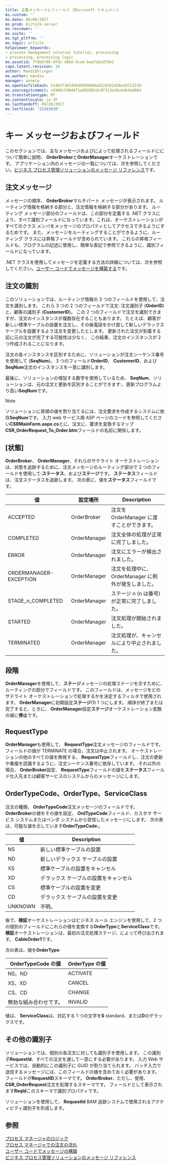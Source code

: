 ```yaml
---
title: 主要メッセージとフィールド |Microsoft ドキュメント
ms.custom: ''
ms.date: 06/08/2017
ms.prod: biztalk-server
ms.reviewer: ''
ms.suite: ''
ms.tgt_pltfrm: ''
ms.topic: article
helpviewer_keywords:
- process management solution tutorial, processing
- processing, processing logic
ms.assetid: 77db0706-dfdc-48b0-8ca4-bae7ab2d7641
caps.latest.revision: 18
author: MandiOhlinger
ms.author: mandia
manager: anneta
ms.openlocfilehash: 524b5f361495d9509809a9229362d28a18712239
ms.sourcegitcommit: cb908c540d8f1a692d01dc8f313e16cb4b4e696d
ms.translationtype: MT
ms.contentlocale: ja-JP
ms.lasthandoff: 09/20/2017
ms.locfileid: "22263930"
---
```

# <a name="key-messages-and-fields"></a>キー メッセージおよびフィールド
このセクションでは、主なメッセージおよびによって処理されるフィールドにについて簡単に説明、 **OrderBroker**と**OrderManager**オーケストレーションです。 アプリケーション内のメッセージの一覧については、次を参照してください。[ビジネス プロセス管理ソリューションのメッセージ リファレンス](../core/message-reference-for-the-business-process-management-solution.md)です。  
  
## <a name="order-messages"></a>注文メッセージ  
 メッセージの順序、 **OrderBroker**マルチパート メッセージが表示されます。 ルーティング情報を格納する部分と、注文情報を格納する部分があります。 ルーティング メッセージ部分のフィールドは、この部分を定義する .NET クラスにより、すべて識別フィールドになっています。これは、オーケストレーションがすべてのクラス メンバをメッセージのプロパティとしてアクセスできるようにするためです。 また、メッセージをルーティングすることができるように、ルーティング クラスには昇格フィールドが含められています。 これらの昇格フィールドも、プログラムの記述に使用し、簡単な表記で参照できるように、識別フィールドになっています。  
  
 .NET クラスを使用してメッセージを定義する方法の詳細については、次を参照してください。[ユーザー コードでメッセージを構築する](../core/constructing-messages-in-user-code.md)です。  
  
## <a name="identifying-orders"></a>注文の識別  
 このソリューションでは、ルーティング情報の 3 つのフィールドを使用して、注文を識別します。 これら 3 つの 2 つのフィールドで注文: 注文識別子 (**OrderID**) と、顧客の識別子 (**CustomerID**)。 この 2 つのフィールドで注文を識別できますが、注文のインスタンスが複数存在することもあります。 たとえば、顧客が新しい標準ケーブルの設置を注文し、その後電話をかけ直して新しいデラックス ケーブルを設置するよう注文を変更したとします。 更新された注文が到着する前に元の注文が完了する可能性は少なく、 この結果、注文のインスタンスが 2 つ作成されることになります。  
  
 注文の各インスタンスを区別するために、ソリューションが注文シーケンス番号を使用して (**SeqNum**)。 3 つのフィールド**OrderID**、 **CustomerID**、および**SeqNum**注文のインスタンスを一意に識別します。  
  
 最後に、ソリューションの増加する数字を使用しているため、 **SeqNum**、ソリューションは、元の注文と更新を区別することができます:、更新プログラムより高い**SeqNum**です。  
  
> [!NOTE]
>  ソリューションに昇順の値を割り当てるには、注文要求を作成するシステムに依存**SeqNum**です。 入力 web サービス用 ASP ページのコードを参照してください**CSRMainForm.aspx.cs**とに、注文に、要求を変換するマップ**CSR_OrderRequest_To_Order.btm**フィールドの名前に関係します。  
  
## <a name="status"></a>[状態]  
 **OrderBroker**、 **OrderManager**、それらのサテライト オーケストレーションは、状態を追跡するために、注文メッセージのルーティング部分で 2 つのフィールドを使用して:**ステータス**、および**ステージ**です。 **ステータス**フィールドは、注文ステータスを追跡します。 次の表に、値を**ステータス**フィールドです。  
  
|値|設定場所|Description|  
|-----------|---------------|-----------------|  
|ACCEPTED|OrderBroker|注文を OrderManager に渡すことができます。|  
|COMPLETED|OrderManager|注文全体の処理が正常に完了しました。|  
|ERROR|OrderManager|注文にエラーが検出されました。|  
|ORDERMANAGER-EXCEPTION|OrderManager|注文を処理中に、OrderManager に例外が発生しました。|  
|STAGE_n_COMPLETED|OrderManager|ステージ n (n は番号) が正常に完了しました。|  
|STARTED|OrderManager|注文処理が開始されました。|  
|TERMINATED|OrderManager|注文処理が、キャンセルにより中止されました。|  
  
## <a name="stage"></a>段階  
 **OrderManager**を使用して、**ステージ**メッセージの処理ステージを示すために、ルーティングの部分でフィールドです。 このフィールドは、メッセージをどのサテライト オーケストレーションで処理するかを決定するフィルタで使用されます。 **OrderManager**に初期設定**ステージ**(1) 1 つにします。 順序が終了または完了すると、ときに、 **OrderManager**設定**ステージ**オーケストレーション変数の値に**停止**です。  
  
## <a name="requesttype"></a>RequestType  
 **OrderManager**も使用して、 **RequestType**注文メッセージのフィールドです。 フィールドの値が TERMINATE の場合、注文は中止されます。 オーケストレーションの他のすべての値を無視する、 **RequestType**フィールドし、注文の更新や重複を認識するように、注文シーケンス番号に依存しています。 それ以外の場合、 **OrderBroker**設定、 **RequestType**フィールドの値を**ステータス**フィールド仕入先または顧客サービスのシステムからのメッセージにします。  
  
## <a name="ordertypecode-ordertype-and-serviceclass"></a>OrderTypeCode、OrderType、ServiceClass  
 注文の種類、 **OrderTypeCode**注文メッセージのフィールドです。 **OrderBroker**の値をその値を設定、 **OrdTypeCode**フィールド、カスタマ サービス システムまたはベンダ システムから受信したメッセージにします。 次の表は、可能な値を示しています**OrderTypeCode**:。  
  
|値|Description|  
|-----------|-----------------|  
|NS|新しい標準ケーブルの設置|  
|ND|新しいデラックス ケーブルの設置|  
|XS|標準ケーブルの設置をキャンセル|  
|XD|デラックス ケーブルの設置をキャンセル|  
|CS|標準ケーブルの設置を変更|  
|CD|デラックス ケーブルの設置を変更|  
|UNKNOWN|不明。|  
  
 後で、**検証**オーケストレーションはビジネス ルール エンジンを使用して、2 つの個別のフィールドにこれらの値を変換する**OrderType**と**ServiceClass**です。 **検証**オーケストレーションは、最初の注文処理ステージ、によって呼び出されます。 **CableOrder1**です。  
  
 次の表は、値を**OrderType**:  
  
|OrderTypeCode の値|OrderType の値|  
|--------------------------|---------------------|  
|NS、ND|ACTIVATE|  
|XS、XD|CANCEL|  
|CS、CD|CHANGE|  
|無効な組み合わせです。|INVALID|  
  
 値は、 **ServiceClass**は、対応する 1 つの文字を**S** standard、または**D**のデラックスです。  
  
## <a name="additional-identifiers"></a>その他の識別子  
 ソリューションでは、個別の各注文に対しても識別子を使用します。 この識別子**RequestId**、すべての注文を通して一意にする必要があります。 入力 Web サービスでは、自動的にこの識別子に GUID が割り当てられます。 バッチ入力で送信するメッセージには、このフィールドの値を含めておく必要があります。 フィールドが**RequestID**スキーマです。 **OrderBroker**、ただし、使用、 **CSR_OrderRequest**注文を処理するスキーマです。 フィールドとして表示されます**ReqId**このスキーマで識別プロパティです。  
  
 ソリューションを使用して、 **RequestId** BAM 追跡システムで使用されるアクティビティ識別子を形成します。  
  
## <a name="see-also"></a>参照  
 [プロセス マネージャのロジック](../core/process-manager-logic.md)   
 [プロセス マネージャでの注文の流れ](../core/order-flow-through-the-process-manager.md)   
 [ユーザー コードでメッセージの構築](../core/constructing-messages-in-user-code.md)   
 [ビジネス プロセス管理ソリューションのメッセージ リファレンス](../core/message-reference-for-the-business-process-management-solution.md)